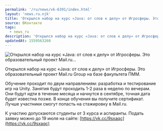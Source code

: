 ```yaml
---
permalink: '/ru/news/vk-6391/index.html'
layout: 'news.ru.njk'
title: 'Открылся набор на курс «Java: от слов к делу» от Игросферы. Это образовательный проект Mail.ru…'
source: ВКонтакте
tags:
  - news_ru
description: 'Открылся набор на курс «Java: от слов к делу» от Игросферы. Это образовательный проект Mail.ru…'
updatedAt: 1559563260
---
```

![Открылся набор на курс «Java: от слов к делу» от Игросферы. Это образовательный проект Mail.ru…](https://sun9-16.userapi.com/impf/c855616/v855616698/5ab4a/_OP0BeEzo9c.jpg?size=800x525&quality=96&proxy=1&sign=77e3fb9321e1ebe27b173e3ab51f6cc1&c_uniq_tag=cytdzYWgEcQjhSISu9TLCykS8wMnJOVuWFR699Asj3c&type=album)

Открылся набор на курс «Java: от слов к делу» от Игросферы. Это образовательный проект Mail.ru Group на базе факультета ПММ.

Обучение проходит по двум направлениям: разработка и тестирование игр на Unity. Занятия будут проходить 1-2 раза в неделю по вечерам. Они будут идти в течение месяца и начнутся в сентябре, точная дата будет известна позже. В конце обучения вы получите сертификат. Лучше участники смогут попасть на стажировку в Mail.ru.

К участию допускаются студенты от 3 курса и аспиранты. Подать заявку можно до 19 июля на сайте: [https://vk.cc/9sxaqc](https://vk.cc/9sxaqc)
